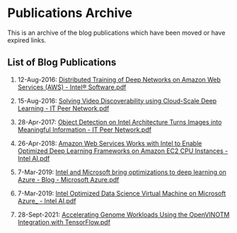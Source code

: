 # Publications Archive
This is an archive of the blog publications which have been moved or have expired links.

## List of Blog Publications

1. 12-Aug-2016: [Distributed Training of Deep Networks on Amazon Web Services (AWS) - Intel® Software.pdf](Distributed%20Training%20of%20Deep%20Networks%20on%20Amazon%20Web%20Services_%20(AWS)%20_%20Intel%C2%AE%20Software.pdf)

2. 15-Aug-2016: [Solving Video Discoverability using Cloud-Scale Deep Learning - IT Peer Network.pdf](Solving%20Video%20Discoverability%20using%20Cloud-Scale%20Deep%20Learning%20-%20IT%20Peer%20Network.pdf)
   
3. 28-Apr-2017: [Object Detection on Intel Architecture Turns Images into Meaningful Information - IT Peer Network.pdf](Object%20Detection%20on%20Intel%20Architecture%20Turns%20Images%20into%20Meaningful%20Information%20-%20IT%20Peer%20Network.pdf)

4. 26-Apr-2018: [Amazon Web Services Works with Intel to Enable Optimized Deep Learning Frameworks on Amazon EC2 CPU Instances - Intel AI.pdf](Amazon%20Web%20Services%20Works%20with%20Intel%20to%20Enable%20Optimized%20Deep%20Learning%20Frameworks%20on%20Amazon_%20EC2%20CPU%20Instances%20-%20Intel%20AI.pdf)

5. 7-Mar-2019: [Intel and Microsoft bring optimizations to deep learning on Azure - Blog - Microsoft Azure.pdf](Intel%20and%20Microsoft%20bring%20optimizations%20to%20deep%20learning%20on%20Azure%20_%20Blog%20_%20Microsoft%20Azure.pdf)

6. 7-Mar-2019: [Intel Optimized Data Science Virtual Machine on Microsoft Azure_ - Intel AI.pdf](Intel%20Optimized%20Data%20Science%20Virtual%20Machine%20on%20Microsoft%20Azure_%20-%20Intel%20AI.pdf)

7. 28-Sept-2021: [Accelerating Genome Workloads Using the OpenVINOTM Integration with TensorFlow.pdf](Accelerating%20Genome%20Workloads%20Using%20the%20OpenVINOTM%20Integration%20with%20TensorFlow.pdf)

